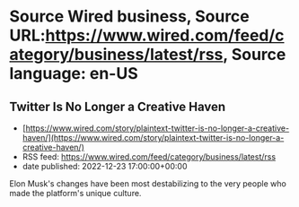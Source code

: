 # Source Wired business, Source URL:https://www.wired.com/feed/category/business/latest/rss, Source language: en-US

## Twitter Is No Longer a Creative Haven
 - [https://www.wired.com/story/plaintext-twitter-is-no-longer-a-creative-haven/](https://www.wired.com/story/plaintext-twitter-is-no-longer-a-creative-haven/)
 - RSS feed: https://www.wired.com/feed/category/business/latest/rss
 - date published: 2022-12-23 17:00:00+00:00

Elon Musk's changes have been most destabilizing to the very people who made the platform's unique culture.
